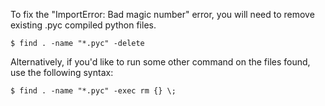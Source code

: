 To fix the "ImportError: Bad magic number" error, you will need to remove existing .pyc compiled python files.

```
$ find . -name "*.pyc" -delete
```

Alternatively, if you'd like to run some other command on the files found, use the following syntax:

```
$ find . -name "*.pyc" -exec rm {} \;
```